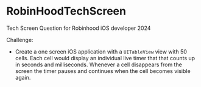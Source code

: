 # RobinHoodTechScreen
Tech Screen Question for Robinhood iOS developer 2024

Challenge:

- Create a one screen iOS application with a `UITableView` view with 50 cells. Each cell would display an individual live timer that that counts up in seconds and milliseconds. Whenever a cell disappears from the screen the timer pauses and continues when the cell becomes visible again.
